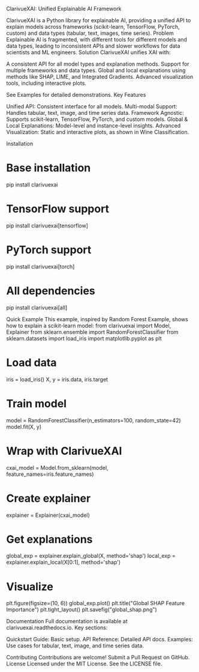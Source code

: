 ClarivueXAI: Unified Explainable AI Framework

ClarivueXAI is a Python library for explainable AI, providing a unified API to explain models across frameworks (scikit-learn, TensorFlow, PyTorch, custom) and data types (tabular, text, images, time series).
Problem
Explainable AI is fragmented, with different tools for different models and data types, leading to inconsistent APIs and slower workflows for data scientists and ML engineers.
Solution
ClarivueXAI unifies XAI with:

A consistent API for all model types and explanation methods.
Support for multiple frameworks and data types.
Global and local explanations using methods like SHAP, LIME, and Integrated Gradients.
Advanced visualization tools, including interactive plots.

See Examples for detailed demonstrations.
Key Features

Unified API: Consistent interface for all models.
Multi-modal Support: Handles tabular, text, image, and time series data.
Framework Agnostic: Supports scikit-learn, TensorFlow, PyTorch, and custom models.
Global & Local Explanations: Model-level and instance-level insights.
Advanced Visualization: Static and interactive plots, as shown in Wine Classification.

Installation
# Base installation
pip install clarivuexai

# TensorFlow support
pip install clarivuexai[tensorflow]

# PyTorch support
pip install clarivuexai[torch]

# All dependencies
pip install clarivuexai[all]

Quick Example
This example, inspired by Random Forest Example, shows how to explain a scikit-learn model:
from clarivuexai import Model, Explainer
from sklearn.ensemble import RandomForestClassifier
from sklearn.datasets import load_iris
import matplotlib.pyplot as plt

# Load data
iris = load_iris()
X, y = iris.data, iris.target

# Train model
model = RandomForestClassifier(n_estimators=100, random_state=42)
model.fit(X, y)

# Wrap with ClarivueXAI
cxai_model = Model.from_sklearn(model, feature_names=iris.feature_names)

# Create explainer
explainer = Explainer(cxai_model)

# Get explanations
global_exp = explainer.explain_global(X, method='shap')
local_exp = explainer.explain_local(X[0:1], method='shap')

# Visualize
plt.figure(figsize=(10, 6))
global_exp.plot()
plt.title("Global SHAP Feature Importance")
plt.tight_layout()
plt.savefig("global_shap.png")

Documentation
Full documentation is available at clarivuexai.readthedocs.io. Key sections:

Quickstart Guide: Basic setup.
API Reference: Detailed API docs.
Examples: Use cases for tabular, text, image, and time series data.

Contributing
Contributions are welcome! Submit a Pull Request on GitHub.
License
Licensed under the MIT License. See the LICENSE file.
